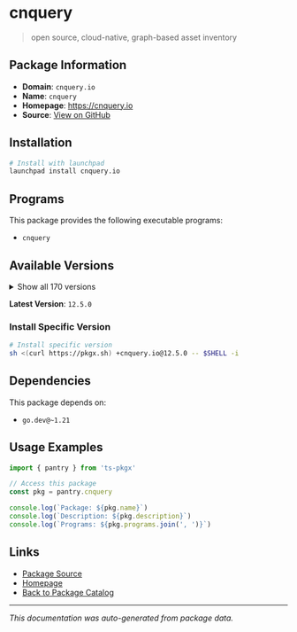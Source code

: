 # cnquery

> open source, cloud-native, graph-based asset inventory

## Package Information

- **Domain**: `cnquery.io`
- **Name**: `cnquery`
- **Homepage**: https://cnquery.io
- **Source**: [View on GitHub](https://github.com/pkgxdev/pantry/tree/main/projects/cnquery.io/package.yml)

## Installation

```bash
# Install with launchpad
launchpad install cnquery.io
```

## Programs

This package provides the following executable programs:

- `cnquery`

## Available Versions

<details>
<summary>Show all 170 versions</summary>

- `12.5.0`, `12.4.0`, `12.3.0`, `12.2.1`, `12.2.0`
- `12.1.0`, `12.0.0`, `11.69.1`, `11.69.0`, `11.68.0`
- `11.67.1`, `11.67.0`, `11.66.1`, `11.66.0`, `11.65.0`
- `11.64.0`, `11.63.1`, `11.63.0`, `11.62.1`, `11.62.0`
- `11.61.0`, `11.60.0`, `11.59.0`, `11.58.0`, `11.57.2`
- `11.57.1`, `11.57.0`, `11.56.0`, `11.55.0`, `11.54.0`
- `11.53.2`, `11.53.1`, `11.53.0`, `11.52.0`, `11.51.2`
- `11.51.1`, `11.51.0`, `11.50.0`, `11.49.0`, `11.48.0`
- `11.47.1`, `11.47.0`, `11.46.2`, `11.46.1`, `11.46.0`
- `11.45.1`, `11.45.0`, `11.44.0`, `11.43.0`, `11.42.0`
- `11.41.0`, `11.40.0`, `11.39.0`, `11.38.0`, `11.37.1`
- `11.37.0`, `11.36.2`, `11.36.1`, `11.36.0`, `11.35.0`
- `11.34.0`, `11.33.1`, `11.33.0`, `11.32.0`, `11.31.1`
- `11.31.0`, `11.30.2`, `11.30.1`, `11.30.0`, `11.29.0`
- `11.28.1`, `11.28.0`, `11.27.0`, `11.26.0`, `11.25.0`
- `11.24.0`, `11.23.2`, `11.23.1`, `11.23.0`, `11.22.0`
- `11.21.1`, `11.21.0`, `11.20.1`, `11.20.0`, `11.19.1`
- `11.19.0`, `11.18.0`, `11.17.0`, `11.16.1`, `11.16.0`
- `11.15.1`, `11.15.0`, `11.14.1`, `11.14.0`, `11.13.2`
- `11.13.1`, `11.13.0`, `11.12.2`, `11.12.1`, `11.12.0`
- `11.11.0`, `11.10.0`, `11.9.1`, `11.9.0`, `11.8.0`
- `11.7.3`, `11.7.2`, `11.7.1`, `11.7.0`, `11.6.3`
- `11.6.2`, `11.6.1`, `11.6.0`, `11.5.0`, `11.4.3`
- `11.4.2`, `11.4.1`, `11.4.0`, `11.3.1`, `11.3.0`
- `11.2.0`, `11.1.1`, `11.1.0`, `11.0.2`, `11.0.1`
- `11.0.0`, `10.12.2`, `10.12.1`, `10.12.0`, `10.11.1`
- `10.11.0`, `10.10.0`, `10.9.3`, `10.9.2`, `10.9.1`
- `10.9.0`, `10.8.4`, `10.8.3`, `10.8.2`, `10.8.1`
- `10.8.0`, `10.7.3`, `10.7.2`, `10.7.1`, `10.7.0`
- `10.6.1`, `10.6.0`, `10.5.0`, `10.4.2`, `10.4.1`
- `10.4.0`, `10.3.4`, `10.3.3`, `10.3.2`, `10.3.1`
- `10.3.0`, `10.2.0`, `10.1.6`, `10.1.5`, `10.1.4`
- `10.1.3`, `10.1.2`, `10.1.1`, `10.1.0`, `10.0.3`
- `10.0.2`, `10.0.1`, `10.0.0`, `9.14.0`, `9.13.0`

</details>

**Latest Version**: `12.5.0`

### Install Specific Version

```bash
# Install specific version
sh <(curl https://pkgx.sh) +cnquery.io@12.5.0 -- $SHELL -i
```

## Dependencies

This package depends on:

- `go.dev@~1.21`

## Usage Examples

```typescript
import { pantry } from 'ts-pkgx'

// Access this package
const pkg = pantry.cnquery

console.log(`Package: ${pkg.name}`)
console.log(`Description: ${pkg.description}`)
console.log(`Programs: ${pkg.programs.join(', ')}`)
```

## Links

- [Package Source](https://github.com/pkgxdev/pantry/tree/main/projects/cnquery.io/package.yml)
- [Homepage](https://cnquery.io)
- [Back to Package Catalog](../../package-catalog.md)

---

*This documentation was auto-generated from package data.*
